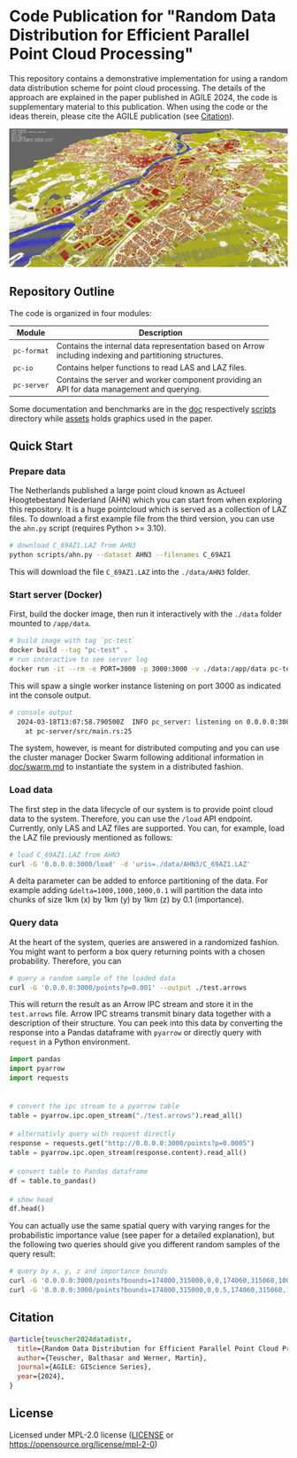 # Code Publication for "Random Data Distribution for Efficient Parallel Point Cloud Processing"

This repository contains a demonstrative implementation for using a random data distribution scheme for point cloud processing. The details of the approach are explained in the paper published in AGILE 2024, the code is supplementary material to this publication. When using the code or the ideas therein, please cite the AGILE publication (see [Citation](#citation)).

![](./assets/pointcloud.png)

## Repository Outline

The code is organized in four modules:

|Module       | Description   |
|-------------|---------------|
|`pc-format` | Contains the internal data representation based on Arrow <br>including indexing and partitioning structures. |
|`pc-io`     | Contains helper functions to read LAS and LAZ files. |
|`pc-server` | Contains the server and worker component providing an <br>API for data management and querying. |

Some documentation and benchmarks are in the [doc](./doc/) respectively [scripts](./scripts/) directory while [assets](./assets/) holds graphics used in the paper.

## Quick Start

### Prepare data

The Netherlands published a large point cloud known as Actueel Hoogtebestand Nederland (AHN) which you can start from when exploring this repository. It is a huge pointcloud which is served as a collection of LAZ files. To download a first example file from the third version, you can use the `ahn.py` script (requires Python >= 3.10).

```bash
# download C_69AZ1.LAZ from AHN3
python scripts/ahn.py --dataset AHN3 --filenames C_69AZ1
```

This will download the file `C_69AZ1.LAZ` into the `./data/AHN3` folder.

### Start server (Docker)

First, build the docker image, then run it interactively with the `./data` folder mounted to `/app/data`.

```bash
# build image with tag `pc-test`
docker build --tag "pc-test" .
# run interactive to see server log
docker run -it --rm -e PORT=3000 -p 3000:3000 -v ./data:/app/data pc-test
```

This will spaw a single worker instance listening on port 3000 as indicated int the console output. 

```bash
# console output
  2024-03-18T13:07:58.790500Z  INFO pc_server: listening on 0.0.0.0:3000
    at pc-server/src/main.rs:25
```

The system, however, is meant for distributed computing and you can use the cluster manager Docker Swarm following additional information in [doc/swarm.md](./doc/swarm.md) to instantiate the system in a distributed fashion.

### Load data

The first step in the data lifecycle of our system is to provide point cloud data to the system. Therefore, you can use the `/load` API endpoint. Currently, only LAS and LAZ files are supported. You can, for example, load the LAZ file previously mentioned as follows:

```bash
# load C_69AZ1.LAZ from AHN3
curl -G '0.0.0.0:3000/load' -d 'uris=./data/AHN3/C_69AZ1.LAZ'
```

A delta parameter can be added to enforce partitioning of the data. For example adding `&delta=1000,1000,1000,0.1` will partition the data into chunks of size 1km (x) by 1km (y) by 1km (z) by 0.1 (importance).

### Query data

At the heart of the system, queries are answered in a randomized fashion. You might want to perform a box query returning points with a chosen probability. Therefore, you can

```bash
# query a random sample of the loaded data
curl -G '0.0.0.0:3000/points?p=0.001' --output ./test.arrows
```

This will return the result as an Arrow IPC stream and store it in the `test.arrows` file. Arrow IPC streams transmit binary data together with a description of their structure. You can peek into this data by converting the response into a Pandas dataframe with `pyarrow` or directly query with `request` in a Python environment.

```python
import pandas
import pyarrow
import requests


# convert the ipc stream to a pyarrow table
table = pyarrow.ipc.open_stream("./test.arrows").read_all()

# alternativly query with request directly
response = requests.get("http://0.0.0.0:3000/points?p=0.0005")
table = pyarrow.ipc.open_stream(response.content).read_all()

# convert table to Pandas dataframe
df = table.to_pandas()

# show head
df.head()
```
You can actually use the same spatial query with varying ranges for the probabilistic importance value (see paper for a detailed explanation), but the following two queries should give you different random samples of the query result:

```bash
# query by x, y, z and importance bounds
curl -G '0.0.0.0:3000/points?bounds=174000,315000,0,0,174060,315060,1000,0.5' --output ./test.arrows
curl -G '0.0.0.0:3000/points?bounds=174000,315000,0,0.5,174060,315060,1000,1' --output ./test.arrows
```

## Citation

```bibtex
@article{teuscher2024datadistr,
  title={Random Data Distribution for Efficient Parallel Point Cloud Processing},
  author={Teuscher, Balthasar and Werner, Martin},
  journal={AGILE: GIScience Series},
  year={2024},
}
```

## License

Licensed under MPL-2.0 license ([LICENSE](LICENSE) or https://opensource.org/license/mpl-2-0)
